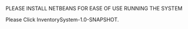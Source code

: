 PLEASE INSTALL NETBEANS FOR EASE OF USE RUNNING THE SYSTEM

Please Click InventorySystem-1.0-SNAPSHOT.